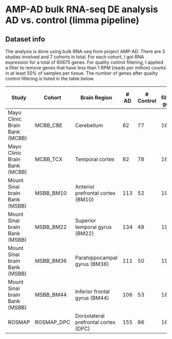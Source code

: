 # AMP-AD bulk RNA-seq DE analysis AD vs. control (limma pipeline)

## Dataset info
The analysis is done using bulk RNA-seq from project AMP-AD. There are 3 studies involved and 7 cohorts in total. For each cohort, I got RNA expression for a total of 60675 genes. For quality control filtering, I applied a filter to remove genes that have less than 1 RPM (reads per million) counts in at least 50% of samples per tissue. The number of genes after quality control filtering is listed in the table below.

| Study                  | Cohort                         | Brain Region                         | \# AD | \# Control | \# filtered genes |
| ---------------------- | ------------------------------ | ------------------------------------ | ----- | ---------- | ----------------- |
| Mayo Clinic Brain Bank (MCBB) | MCBB\_CBE                      | Cerebellum                           | 82    | 77         | 16862             |
| Mayo Clinic Brain Bank (MCBB)|MCBB\_TCX              | Temporal cortex                | 82                                   | 78    | 16489      |
| Mount Sinai brain Bank (MSBB)| MSBB\_BM10                     | Anterior prefrontal cortex (BM10)    | 113   | 52         | 19919             |
| Mount Sinai brain Bank (MSBB)|MSBB\_BM22             | Superior temporal gyrus (BM22) | 134                                  | 48    | 19565      |
| Mount Sinai brain Bank (MSBB)|MSBB\_BM36             | Parahippocampal gyrus (BM36)   | 111                                  | 50    | 19893      |
| Mount Sinai brain Bank (MSBB)|MSBB\_BM44             | Inferior frontal gyrus (BM44)  | 106                                  | 53    | 18647      |
| ROSMAP                 | ROSMAP\_DPC                    | Dorsolateral prefrontal cortex (DPC) | 155   | 86         | 16941             |

